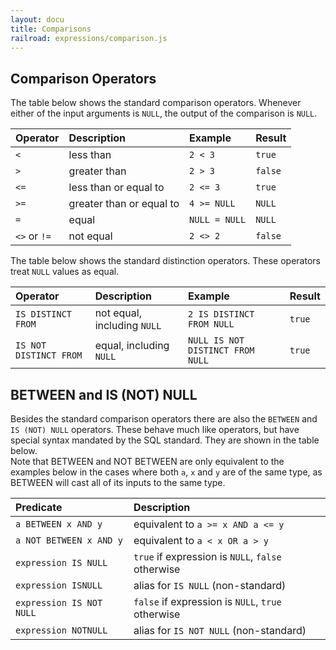 ```yaml
---
layout: docu
title: Comparisons
railroad: expressions/comparison.js
---
```


## Comparison Operators

<div id="rrdiagram2"></div>

The table below shows the standard comparison operators.
Whenever either of the input arguments is `NULL`, the output of the comparison is `NULL`.

| Operator | Description | Example | Result |
|:---|:---|:---|:---|
| `<` | less than | `2 < 3` | `true` |
| `>` | greater than | `2 > 3` | `false` |
| `<=` | less than or equal to | `2 <= 3` | `true` |
| `>=` | greater than or equal to | `4 >= NULL` | `NULL` |
| `=` | equal | `NULL = NULL` | `NULL` |
| `<>` or `!=` | not equal | `2 <> 2` | `false` |

The table below shows the standard distinction operators.
These operators treat `NULL` values as equal.

| Operator | Description | Example | Result |
|:---|:---|:---|:-|
| `IS DISTINCT FROM` | not equal, including `NULL` | `2 IS DISTINCT FROM NULL` | `true` |
| `IS NOT DISTINCT FROM` | equal, including `NULL` | `NULL IS NOT DISTINCT FROM NULL` | `true` |

## BETWEEN and IS (NOT) NULL

<div id="rrdiagram1"></div>

Besides the standard comparison operators there are also the `BETWEEN` and `IS (NOT) NULL` operators. These behave much like operators, but have special syntax mandated by the SQL standard. They are shown in the table below.  
Note that BETWEEN and NOT BETWEEN are only equivalent to the examples below in the cases where both `a`, `x` and `y` are of the same type, as BETWEEN will cast all of its inputs to the same type.

| Predicate | Description |
|:---|:---|
| `a BETWEEN x AND y` | equivalent to `a >= x AND a <= y` |
| `a NOT BETWEEN x AND y` | equivalent to `a < x OR a > y` |
| `expression IS NULL` | `true` if expression is `NULL`, `false` otherwise |
| `expression ISNULL` | alias for `IS NULL` (non-standard) |
| `expression IS NOT NULL` | `false` if expression is `NULL`, `true` otherwise |
| `expression NOTNULL` | alias for `IS NOT NULL` (non-standard) |
